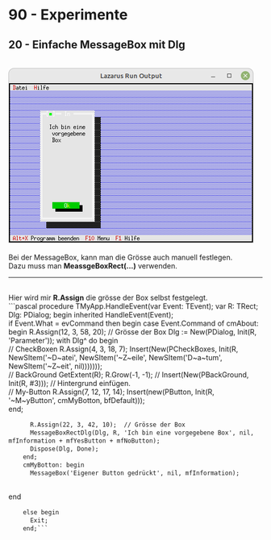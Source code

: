 # 90 - Experimente
## 20 - Einfache MessageBox mit Dlg
<br>
<img src="image.png" alt="Selfhtml"><br><br>
Bei der MessageBox, kann man die Grösse auch manuell festlegen.<br>
Dazu muss man <b>MeassgeBoxRect(...)</b> verwenden.<br>
<hr><br>
Hier wird mir <b>R.Assign</b> die grösse der Box selbst festgelegt.<br>
```pascal
  procedure TMyApp.HandleEvent(var Event: TEvent);
  var
    R: TRect;
    Dlg: PDialog;
  begin
    inherited HandleEvent(Event);
<br>
    if Event.What = evCommand then begin
      case Event.Command of
        cmAbout: begin
          R.Assign(12, 3, 58, 20);  // Grösse der Box
          Dlg := New(PDialog, Init(R, 'Parameter'));
          with Dlg^ do begin
<br>
            // CheckBoxen
            R.Assign(4, 3, 18, 7);
            Insert(New(PCheckBoxes, Init(R, NewSItem('~D~atei', NewSItem('~Z~eile',
              NewSItem('D~a~tum', NewSItem('~Z~eit', nil)))))));
<br>
            // BackGround
            GetExtent(R);
            R.Grow(-1, -1);
//            Insert(New(PBackGround, Init(R, #3)));  // Hintergrund einfügen.
<br>
            // My-Button
            R.Assign(7, 12, 17, 14);
            Insert(new(PButton, Init(R, '~M~yButton', cmMyBotton, bfDefault)));
<br>
          end;
<br>

          R.Assign(22, 3, 42, 10);  // Grösse der Box
          MessageBoxRectDlg(Dlg, R, 'Ich bin eine vorgegebene Box', nil, mfInformation + mfYesButton + mfNoButton);
          Dispose(Dlg, Done);
        end;
        cmMyBotton: begin
          MessageBox('Eigener Button gedrückt', nil, mfInformation);
<br>
        end
<br>

        else begin
          Exit;
        end;```
<br>
